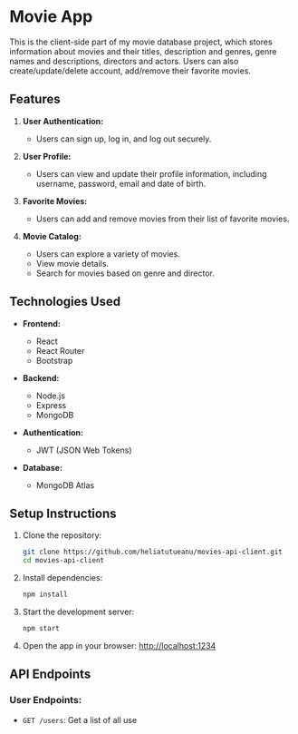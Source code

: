 # Movie App

This is the client-side part of my movie database project, which stores information about movies and their titles, description and genres, genre names and descriptions, directors and actors. Users can also create/update/delete account, add/remove their favorite movies.

## Features

1. **User Authentication:**
   - Users can sign up, log in, and log out securely.

2. **User Profile:**
   - Users can view and update their profile information, including username, password, email and date of birth.

3. **Favorite Movies:**
   - Users can add and remove movies from their list of favorite movies.

4. **Movie Catalog:**
   - Users can explore a variety of movies.
   - View movie details.
   - Search for movies based on genre and director.

## Technologies Used

- **Frontend:**
  - React
  - React Router
  - Bootstrap

- **Backend:**
  - Node.js
  - Express
  - MongoDB

- **Authentication:**
  - JWT (JSON Web Tokens)

- **Database:**
  - MongoDB Atlas

## Setup Instructions

1. Clone the repository:

    ```bash
    git clone https://github.com/heliatutueanu/movies-api-client.git
    cd movies-api-client
    ```

2. Install dependencies:

    ```bash
    npm install
    ```

3. Start the development server:

    ```bash
    npm start
    ```

4. Open the app in your browser: [http://localhost:1234](http://localhost:1234)

## API Endpoints

### User Endpoints:

- `GET /users`: Get a list of all use
